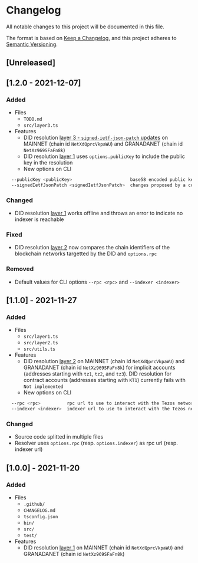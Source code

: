 # Changelog

All notable changes to this project will be documented in this file.

The format is based on [Keep a Changelog](https://keepachangelog.com/en/1.0.0/), and this project adheres to [Semantic Versioning](https://semver.org/spec/v2.0.0.html).

## [Unreleased]

## [1.2.0 - 2021-12-07]

### Added

- Files
	- `TODO.md`
	- `src/layer3.ts`
- Features
	- DID resolution [layer 3 - `signed-ietf-json-patch` updates](https://did-tezos-draft.spruceid.com/#signed-ietf-json-patch-updates) on MAINNET (chain id `NetXdQprcVkpaWU`) and GRANADANET (chain id `NetXz969SFaFn8k`)
	- DID resolution [layer 1](https://did-tezos-draft.spruceid.com/#implied-did-document) uses `options.publicKey` to include the public key in the resolution
	- New options on CLI
```sh
  --publicKey <publicKey>                      base58 encoded public key to use for authentication
  --signedIetfJsonPatch <signedIetfJsonPatch>  changes proposed by a controller in JWS format
```

### Changed

- DID resolution [layer 1](https://did-tezos-draft.spruceid.com/#implied-did-document) works offline and throws an error to indicate no indexer is reachable

### Fixed

- DID resolution [layer 2](https://did-tezos-draft.spruceid.com/#did-manager-smart-contract) now compares the chain identifiers of the blockchain networks targetted by the DID and `options.rpc`

### Removed

- Default values for CLI options `--rpc <rpc>` and `--indexer <indexer>`

## [1.1.0] - 2021-11-27

### Added

- Files
	- `src/layer1.ts`
	- `src/layer2.ts`
	- `src/utils.ts`
- Features
	- DID resolution [layer 2](https://did-tezos-draft.spruceid.com/#did-manager-smart-contract) on MAINNET (chain id `NetXdQprcVkpaWU`) and GRANADANET (chain id `NetXz969SFaFn8k`) for implicit accounts (addresses starting with `tz1`, `tz2`, and `tz3`). DID resolution for contract accounts (addresses starting with `KT1`) currently fails with `Not implemented`
	- New options on CLI
```sh
  --rpc <rpc>          rpc url to use to interact with the Tezos network (default: "http://localhost:8732", env: TEZOS_RPC)
  --indexer <indexer>  indexer url to use to interact with the Tezos network (default: "http://localhost:8080", env: TEZOS_INDEXER)
```
	
### Changed

- Source code splitted in multiple files
- Resolver uses `options.rpc` (resp. `options.indexer`) as rpc url (resp. indexer url)

## [1.0.0] - 2021-11-20

### Added

- Files
	- `.github/`
	- `CHANGELOG.md`
	- `tsconfig.json`
	- `bin/`
	- `src/`
	- `test/`
- Features
	- DID resolution [layer 1](https://did-tezos-draft.spruceid.com/#implied-did-document) on MAINNET (chain id `NetXdQprcVkpaWU`) and GRANADANET (chain id `NetXz969SFaFn8k`)
